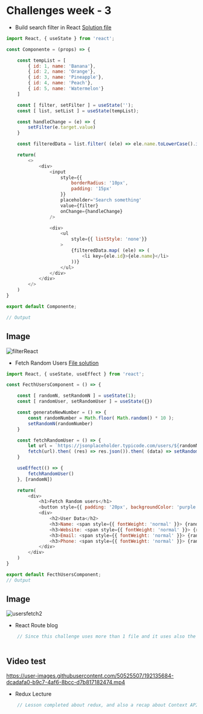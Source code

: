 # Challenges week - 3

* Build search filter in React
[Solution file](./Filter-react.js)

```javascript
import React, { useState } from 'react';

const Componente = (props) => {

    const tempList = [
        { id: 1, name: 'Banana'},
        { id: 2, name: 'Orange'},
        { id: 3, name: 'Pineapple'},
        { id: 4, name: 'Peach'},
        { id: 5, name: 'Watermelon'}
    ]

    const [ filter, setFilter ] = useState('');
    const [ list, setList ] = useState(tempList);

    const handleChange = (e) => {
        setFilter(e.target.value)
    }

    const filteredData = list.filter( (ele) => ele.name.toLowerCase().indexOf( filter.toLowerCase()) > -1 )

    return(
        <>
            <div>
                <input 
                    style={{
                        borderRadius: '10px',
                        padding: '15px'
                    }}
                    placeholder='Search something'
                    value={filter}
                    onChange={handleChange}
                />

                <div>
                    <ul
                        style={{ listStyle: 'none'}}
                    >
                        {filteredData.map( (ele) => (
                            <li key={ele.id}>{ele.name}</li>
                        ))}
                    </ul>
                </div>
            </div>
        </>
    )
}

export default Componente;

// Output

```
## Image

![filterReact](https://user-images.githubusercontent.com/50525507/192135666-bf5b3add-582b-48b8-bdd4-4809139da8c2.png)



* Fetch Random Users
[File solution](./Fetch-users.js)

```javascript
import React, { useState, useEffect } from 'react';

const FecthUsersComponent = () => {

    const [ randomN, setRandomN ] = useState(1);
    const [ randomUser, setRandomUser ] = useState({})

    const generateNewNumber = () => {
        const randomNumber = Math.floor( Math.random() * 10 );
        setRandomN(randomNumber)
    }

    const fetchRandomUser = () => {
        let url = `https://jsonplaceholder.typicode.com/users/${randomN}`;
        fetch(url).then( (res) => res.json()).then( (data) => setRandomUser(data) )
    }

    useEffect(() => {
        fetchRandomUser()
    }, [randomN])

    return(
        <div>
            <h1>Fetch Random users</h1>
            <button style={{ padding: '20px', backgroundColor: 'purple', color: 'white', fontWeight: 'bold', borderRadius: '10px'}} onClick={generateNewNumber}>Get new user</button>
            <div>
                <h2>User Data</h2>
                <h3>Name: <span style={{ fontWeight: 'normal' }}> {randomUser.name}</span> </h3>
                <h3>Website: <span style={{ fontWeight: 'normal' }}> {randomUser.website}</span> </h3>
                <h3>Email: <span style={{ fontWeight: 'normal' }}> {randomUser.email}</span> </h3>
                <h3>Phone: <span style={{ fontWeight: 'normal' }}> {randomUser.phone}</span> </h3>
            </div>
        </div>
    )
}

export default FecthUsersComponent;
// Output
```
## Image

![usersfetch2](https://user-images.githubusercontent.com/50525507/192135679-b0e65e4c-7881-4e0c-8ec8-ce762564364d.png)



* React Route blog
```javascript
    // Since this challenge uses more than 1 file and it uses also the react router dome packages, here will be only upload the video test
    
```
## Video test

https://user-images.githubusercontent.com/50525507/192135684-dcadafa0-b9c7-4af6-8bcc-d7b817182474.mp4



* Redux Lecture
```javascript
    // Lesson completed about redux, and also a recap about Context API
```
